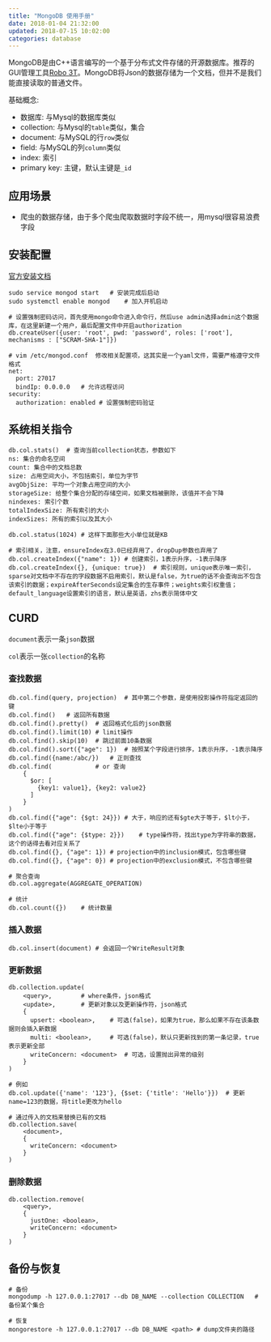 ```yaml
---
title: "MongoDB 使用手册"
date: 2018-01-04 21:32:00
updated: 2018-07-15 10:02:00
categories: database
---
```


MongoDB是由C++语言编写的一个基于分布式文件存储的开源数据库。推荐的GUI管理工具[Robo 3T](https://github.com/Studio3T/robomongo)。MongoDB将Json的数据存储为一个文档，但并不是我们能直接读取的普通文件。

基础概念:

- 数据库: 与Mysql的数据库类似
- collection: 与Mysql的`table`类似，集合
- document: 与MySQL的行`row`类似
- field: 与MySQL的列`column`类似
- index: 索引
- primary key: 主键，默认主键是`_id`

## 应用场景

- 爬虫的数据存储，由于多个爬虫爬取数据时字段不统一，用mysql很容易浪费字段

<!--more-->

## 安装配置

[官方安装文档](https://docs.mongodb.com/master/tutorial/install-mongodb-on-red-hat/)

```shell
sudo service mongod start	# 安装完成后启动
sudo systemctl enable mongod	# 加入开机启动

# 设置强制密码访问，首先使用mongo命令进入命令行，然后use admin选择admin这个数据库，在这里新建一个用户，最后配置文件中开启authorization
db.createUser({user: 'root', pwd: 'password', roles: ['root'], mechanisms : ["SCRAM-SHA-1"]})

# vim /etc/mongod.conf	修改相关配置项，这其实是一个yaml文件，需要严格遵守文件格式
net:
  port: 27017
  bindIp: 0.0.0.0	# 允许远程访问
security:
  authorization: enabled # 设置强制密码验证
```

## 系统相关指令

```shell
db.col.stats() 	# 查询当前collection状态，参数如下
ns: 集合的命名空间
count: 集合中的文档总数
size: 占用空间大小，不包括索引，单位为字节
avgObjSize: 平均一个对象占用空间的大小
storageSize: 给整个集合分配的存储空间，如果文档被删除，该值并不会下降
nindexes: 索引个数
totalIndexSize: 所有索引的大小
indexSizes: 所有的索引以及其大小

db.col.status(1024)	# 这样下面那些大小单位就是KB

# 索引相关，注意，ensureIndex在3.0已经弃用了，dropDup参数也弃用了
db.col.createIndex({"name": 1})	# 创建索引，1表示升序，-1表示降序
db.col.createIndex({}, {unique: true})	# 索引规则，unique表示唯一索引，sparse对文档中不存在的字段数据不启用索引，默认是false，为true的话不会查询出不包含该索引的数据；expireAfterSeconds设定集合的生存事件；weights索引权重值；default_language设置索引的语言，默认是英语，zhs表示简体中文
```

## CURD

`document`表示一条`json`数据

`col`表示一张`collection`的名称

### 查找数据

```shell
db.col.find(query, projection)	# 其中第二个参数，是使用投影操作符指定返回的键
db.col.find()	# 返回所有数据
db.col.find().pretty()	# 返回格式化后的json数据
db.col.find().limit(10)	# limit操作
db.col.find().skip(10)	# 跳过前面10条数据
db.col.find().sort({"age": 1})	# 按照某个字段进行排序，1表示升序，-1表示降序
db.col.find({name:/abc/})	# 正则查找
db.col.find(			# or 查询
	{
      $or: [
        {key1: value1}, {key2: value2}
      ]
	}
)
db.col.find({"age": {$gt: 24}})	# 大于，响应的还有$gte大于等于，$lt小于，$lte小于等于
db.col.find({"age": {$type: 2}})	# type操作符，找出type为字符串的数据，这个的话得去看对应关系了
db.col.find({}, {"age": 1})	# projection中的inclusion模式，包含哪些键
db.col.find({}, {"age": 0})	# projection中的exclusion模式，不包含哪些键

# 聚合查询
db.col.aggregate(AGGREGATE_OPERATION)

# 统计
db.col.count({})	# 统计数量
```

### 插入数据

```shell
db.col.insert(document)	# 会返回一个WriteResult对象
```

### 更新数据

```shell
db.collection.update(
	<query>,		# where条件，json格式
	<update>,		# 更新对象以及更新操作符，json格式
	{
      upsert: <boolean>,	# 可选(false)，如果为true，那么如果不存在该条数据则会插入新数据
      multi: <boolean>,		# 可选(false)，默认只更新找到的第一条记录，true表示更新全部
      writeConcern: <document>	# 可选，设置抛出异常的级别
	}
)

# 例如
db.col.update({'name': '123'}, {$set: {'title': 'Hello'}})	# 更新name=123的数据，将title更改为hello

# 通过传入的文档来替换已有的文档
db.collection.save(
	<document>,
	{
      writeConcern: <document>
	}
)
```

### 删除数据

```shell
db.collection.remove(
	<query>,
	{
      justOne: <boolean>,
      writeConcern: <document>
	}
)
```

## 备份与恢复

```shell
# 备份
mongodump -h 127.0.0.1:27017 --db DB_NAME --collection COLLECTION	# 备份某个集合

# 恢复
mongorestore -h 127.0.0.1:27017 --db DB_NAME <path>	# dump文件夹的路径
```

